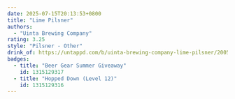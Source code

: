 ```yaml
---
date: 2025-07-15T20:13:53+0800
title: "Lime Pilsner"
authors:
  - "Uinta Brewing Company"
rating: 3.25
style: "Pilsner - Other"
drink_of: https://untappd.com/b/uinta-brewing-company-lime-pilsner/2005431
badges:
  - title: "Beer Gear Summer Giveaway"
    id: 1315129317
  - title: "Hopped Down (Level 12)"
    id: 1315129316
---
```

